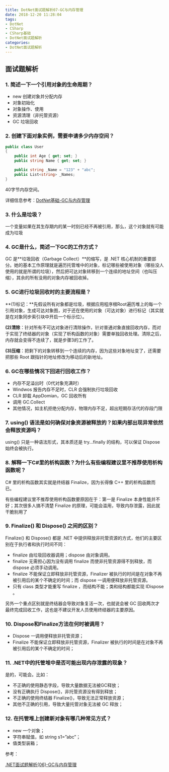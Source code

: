```yaml
---
title: DotNet面试题解析07-GC与内存管理
date: 2018-12-20 11:28:04
tags:
- DotNet
- CSharp
- CSharp基础
- DotNet面试题解析
categories: 
- DotNet面试题解析
---
```

## 面试题解析

### 1. 简述一下一个引用对象的生命周期？

* new 创建对象并分配内存
* 对象初始化
* 对象操作、使用
* 资源清理（非托管资源）
* GC 垃圾回收

### 2. 创建下面对象实例，需要申请多少内存空间？

```csharp
public class User
{
    public int Age { get; set; }
    public string Name { get; set; }

    public string _Name = "123" + "abc";
    public List<string> _Names;
}
```

40字节内存空间。

详细信息参考：[DotNet基础-GC与内存管理](https://syxdevcode.github.io/2018/12/14/DotNet%E5%9F%BA%E7%A1%80-GC%E4%B8%8E%E5%86%85%E5%AD%98%E7%AE%A1%E7%90%86/)

### 3. 什么是垃圾？

一个变量如果在其生存期内的某一时刻已经不再被引用，那么，这个对象就有可能成为垃圾

### 4. GC是什么，简述一下GC的工作方式？

GC 是**垃圾回收（Garbage Collect）**的缩写，是 .NET 核心机制的重要部分。她的基本工作原理就是遍历托管堆中的对象，标记哪些被使用对象（哪些没人使用的就是所谓的垃圾），然后把可达对象转移到一个连续的地址空间（也叫压缩），其余的所有没用的对象内存被回收掉。

### 5. GC进行垃圾回收时的主要流程是？

**(1)标记：**先假设所有对象都是垃圾，根据应用程序根Root遍历堆上的每一个引用对象，生成可达对象图，对于还在使用的对象（可达对象）进行标记（其实就是在对象同步索引块中开启一个标示位）。

**(2)清除**：针对所有不可达对象进行清除操作，针对普通对象直接回收内存，而对于实现了终结器的对象（实现了析构函数的对象）需要单独回收处理。清除之后，内存就会变得不连续了，就是步骤3的工作了。

**(3)压缩**：把剩下的对象转移到一个连续的内存，因为这些对象地址变了，还需要把那些 Root 跟指针的地址修改为移动后的新地址。

### 6. GC在哪些情况下回进行回收工作？

* 内存不足溢出时（0代对象充满时）
* Windwos 报告内存不足时，CLR 会强制执行垃圾回收
* CLR 卸载 AppDomian，GC 回收所有
* 调用 GC.Collect
* 其他情况，如主机拒绝分配内存，物理内存不足，超出短期存活代的存段门限

### 7. using() 语法是如何确保对象资源被释放的？如果内部出现异常依然会释放资源吗？

using() 只是一种语法形式，其本质还是 try…finally 的结构，可以保证 Dispose 始终会被执行。

### 8. 解释一下C#里的析构函数？为什么有些编程建议里不推荐使用析构函数呢？

C# 里的析构函数其实就是终结器 Finalize，因为长得像 C++ 里的析构函数而已。

有些编程建议里不推荐使用析构函数要原因在于：第一是 Finalize 本身性能并不好；其次很多人搞不清楚 Finalize 的原理，可能会滥用，导致内存泄露，因此就干脆别用了

### 9. Finalize() 和 Dispose() 之间的区别？

Finalize() 和 Dispose() 都是 .NET 中提供释放非托管资源的方式，他们的主要区别在于执行者和执行时间不同：

* finalize 由垃圾回收器调用；dispose 由对象调用。
* finalize 无需担心因为没有调用 finalize 而使非托管资源得不到释放，而 dispose 必须手动调用。
* finalize 不能保证立即释放非托管资源，Finalizer 被执行的时间是在对象不再被引用后的某个不确定的时间；而 dispose 一调用便释放非托管资源。
* 只有 class 类型才能重写 finalize ，而结构不能；类和结构都能实现 IDispose 。

另外一个重点区别就是终结器会导致对象复活一次，也就说会被 GC 回收两次才最终完成回收工作，这也是不建议开发人员使用终结器的主要原因。

### 10. Dispose和Finalize方法在何时被调用？

* Dispose 一调用便释放非托管资源；
* Finalize 不能保证立即释放非托管资源，Finalizer 被执行的时间是在对象不再被引用后的某个不确定的时间；

### 11. .NET中的托管堆中是否可能出现内存泄露的现象？

是的，可能会。比如：

* 不正确的使用静态字段，导致大量数据无法被GC释放；
* 没有正确执行 Dispose()，非托管资源没有得到释放；
* 不正确的使用终结器 Finalize()，导致无法正常释放资源；
* 其他不正确的引用，导致大量托管对象无法被 GC 释放；

### 12. 在托管堆上创建新对象有哪几种常见方式？

* new 一个对象；
* 字符串赋值，如 string s1=”abc”；
* 值类型装箱；

参考：

[.NET面试题解析(06)-GC与内存管理](http://www.cnblogs.com/anding/p/5260319.html)
